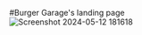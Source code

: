 #Burger Garage's landing page
<br>
![Screenshot 2024-05-12 181618](https://github.com/Jhoneric12/burger-website/assets/95606482/f6d9309b-9b2b-4692-af4b-08978cf1a0b4)
